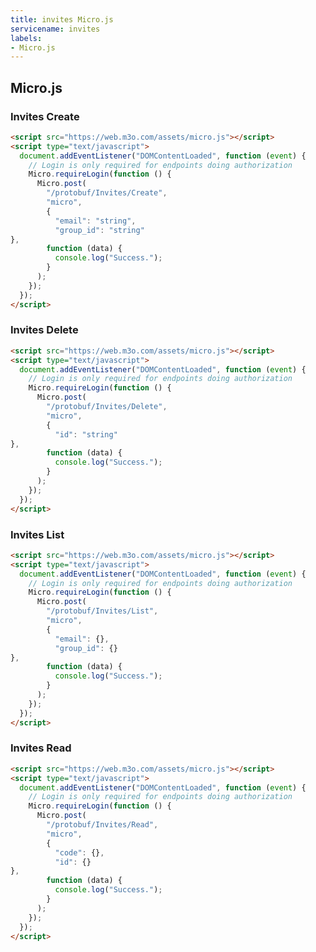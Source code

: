 ```yaml
---
title: invites Micro.js
servicename: invites
labels: 
- Micro.js
---
```


## Micro.js


### Invites Create
<!-- We use the request body description here as endpoint descriptions are not
being lifted correctly from the proto by the openapi spec generator -->

```html
<script src="https://web.m3o.com/assets/micro.js"></script>
<script type="text/javascript">
  document.addEventListener("DOMContentLoaded", function (event) {
    // Login is only required for endpoints doing authorization
    Micro.requireLogin(function () {
      Micro.post(
        "/protobuf/Invites/Create",
        "micro",
        {
          "email": "string",
          "group_id": "string"
},
        function (data) {
          console.log("Success.");
        }
      );
    });
  });
</script>
```


### Invites Delete
<!-- We use the request body description here as endpoint descriptions are not
being lifted correctly from the proto by the openapi spec generator -->

```html
<script src="https://web.m3o.com/assets/micro.js"></script>
<script type="text/javascript">
  document.addEventListener("DOMContentLoaded", function (event) {
    // Login is only required for endpoints doing authorization
    Micro.requireLogin(function () {
      Micro.post(
        "/protobuf/Invites/Delete",
        "micro",
        {
          "id": "string"
},
        function (data) {
          console.log("Success.");
        }
      );
    });
  });
</script>
```


### Invites List
<!-- We use the request body description here as endpoint descriptions are not
being lifted correctly from the proto by the openapi spec generator -->

```html
<script src="https://web.m3o.com/assets/micro.js"></script>
<script type="text/javascript">
  document.addEventListener("DOMContentLoaded", function (event) {
    // Login is only required for endpoints doing authorization
    Micro.requireLogin(function () {
      Micro.post(
        "/protobuf/Invites/List",
        "micro",
        {
          "email": {},
          "group_id": {}
},
        function (data) {
          console.log("Success.");
        }
      );
    });
  });
</script>
```


### Invites Read
<!-- We use the request body description here as endpoint descriptions are not
being lifted correctly from the proto by the openapi spec generator -->

```html
<script src="https://web.m3o.com/assets/micro.js"></script>
<script type="text/javascript">
  document.addEventListener("DOMContentLoaded", function (event) {
    // Login is only required for endpoints doing authorization
    Micro.requireLogin(function () {
      Micro.post(
        "/protobuf/Invites/Read",
        "micro",
        {
          "code": {},
          "id": {}
},
        function (data) {
          console.log("Success.");
        }
      );
    });
  });
</script>
```


